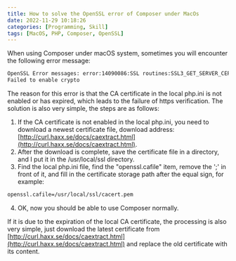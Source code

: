 ```yaml
---
title: How to solve the OpenSSL error of Composer under MacOs
date: 2022-11-29 10:18:26
categories: [Programming, Skill]
tags: [MacOS, PHP, Composer, OpenSSL]
---
```

When using Composer under macOS system, sometimes you will encounter the following error message:

```bash
OpenSSL Error messages: error:14090086:SSL routines:SSL3_GET_SERVER_CERTIFICATE:certificate verify failed 
Failed to enable crypto
```

The reason for this error is that the CA certificate in the local php.ini is not enabled or has expired, which leads to the failure of https verification. The solution is also very simple, the steps are as follows:

1. If the CA certificate is not enabled in the local php.ini, you need to download a newest certificate file, download address: [http://curl.haxx.se/docs/caextract.html](http://curl.haxx.se/docs/caextract.html).
2. After the download is complete, save the certificate file in a directory, and I put it in the /usr/local/ssl directory.
3. Find the local php.ini file, find the "openssl.cafile" item, remove the ';' in front of it, and fill in the certificate storage path after the equal sign, for example:
```bash
openssl.cafile=/usr/local/ssl/cacert.pem
```
4. OK, now you should be able to use Composer normally.

If it is due to the expiration of the local CA certificate, the processing is also very simple, just download the latest certificate from [http://curl.haxx.se/docs/caextract.html](http://curl.haxx.se/docs/caextract.html) and replace the old certificate with its content.
